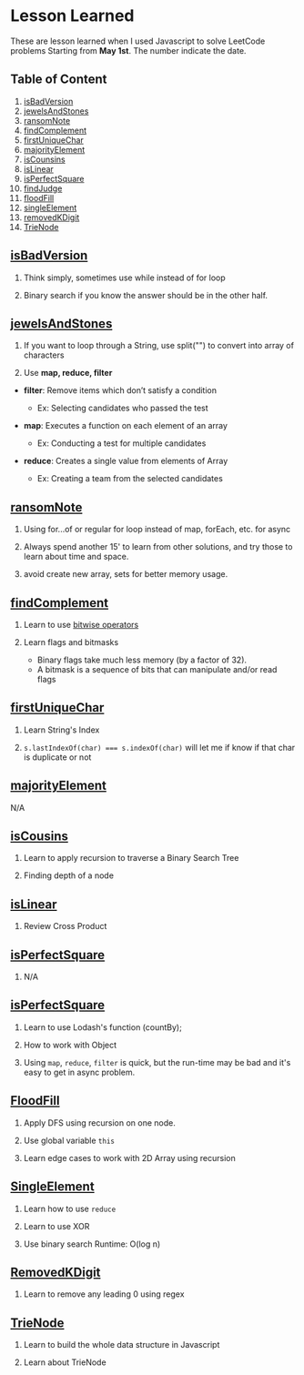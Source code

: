 # Lesson Learned

These are lesson learned when I used Javascript to solve LeetCode problems Starting from **May 1st**. The number indicate the date.

## Table of Content

1. [isBadVersion](#isBadVersion)
2. [jewelsAndStones](#jewelsAndStones)
3. [ransomNote](#ransomNote)
4. [findComplement](#findComplement)
5. [firstUniqueChar](#firstUniqueChar)
6. [majorityElement](#majorityElement)
7. [isCounsins](#isCousins)
8. [isLinear](#isLinear)
9. [isPerfectSquare](#isPerfectSquare)
10. [findJudge](#findJudge)
11. [floodFill](#floodFill)
12. [singleElement](#singleElement)
13. [removedKDigit](#removedKDigit)
14. [TrieNode](#TrieNode)

## [isBadVersion](https://github.com/calvinqc/allCodingChallenge/tree/master/leetcode/may_challenge/1.isBadVersion.js)

1. Think simply, sometimes use while instead of for loop

2. Binary search if you know the answer should be in the other half.

## [jewelsAndStones](https://github.com/calvinqc/allCodingChallenge/tree/master/leetcode/may_challenge/2.jewelsAndStones.js)

1. If you want to loop through a String, use split("") to convert into array of characters

2. Use **map, reduce, filter**

- **filter**: Remove items which don’t satisfy a condition

  - Ex: Selecting candidates who passed the test

- **map**: Executes a function on each element of an array

  - Ex: Conducting a test for multiple candidates

- **reduce**: Creates a single value from elements of Array
  - Ex: Creating a team from the selected candidates

## [ransomNote](https://github.com/calvinqc/allCodingChallenge/tree/master/leetcode/may_challenge/3.ransomNote.js)

1. Using for...of or regular for loop instead of map, forEach, etc. for async

2. Always spend another 15' to learn from other solutions, and try those to learn about time and space.

3. avoid create new array, sets for better memory usage.

## [findComplement](https://github.com/calvinqc/allCodingChallenge/tree/master/leetcode/may_challenge/4.findComplement.js)

1. Learn to use [bitwise operators](https://developer.mozilla.org/en-US/docs/Web/JavaScript/Reference/Operators/Bitwise_Operators)

2. Learn flags and bitmasks
   - Binary flags take much less memory (by a factor of 32).
   - A bitmask is a sequence of bits that can manipulate and/or read flags

## [firstUniqueChar](https://github.com/calvinqc/allCodingChallenge/tree/master/leetcode/may_challenge/5.firstUniqueChar.js)

1. Learn String's Index

2. `s.lastIndexOf(char) === s.indexOf(char)` will let me if know if that char is duplicate or not

## [majorityElement](https://github.com/calvinqc/allCodingChallenge/tree/master/leetcode/may_challenge/6.majorityElement.js)

N/A

## [isCousins](https://github.com/calvinqc/allCodingChallenge/tree/master/leetcode/may_challenge/7.isCousins.js)

1. Learn to apply recursion to traverse a Binary Search Tree

2. Finding depth of a node

## [isLinear](https://github.com/calvinqc/allCodingChallenge/tree/master/leetcode/may_challenge/8.isLinear.js)

1. Review Cross Product

## [isPerfectSquare](https://github.com/calvinqc/allCodingChallenge/tree/master/leetcode/may_challenge/9.isLinear.js)

1. N/A

## [isPerfectSquare](https://github.com/calvinqc/allCodingChallenge/tree/master/leetcode/may_challenge/010.findJudge.js)

1. Learn to use Lodash's function (countBy);

2. How to work with Object

3. Using `map`, `reduce`, `filter` is quick, but the run-time may be bad and it's easy to get in async problem.

## [FloodFill](https://github.com/calvinqc/allCodingChallenge/tree/master/leetcode/may_challenge/011.floodFill.js)

1. Apply DFS using recursion on one node.

2. Use global variable `this`

3. Learn edge cases to work with 2D Array using recursion

## [SingleElement](https://github.com/calvinqc/allCodingChallenge/tree/master/leetcode/may_challenge/012.singleElement.js)

1. Learn how to use `reduce`

2. Learn to use XOR

3. Use binary search Runtime: O(log n)

## [RemovedKDigit](https://github.com/calvinqc/allCodingChallenge/tree/master/leetcode/may_challenge/013.removedKDigit.js)

1. Learn to remove any leading 0 using regex

## [TrieNode](https://github.com/calvinqc/allCodingChallenge/tree/master/leetcode/may_challenge/013.trie.js)

1. Learn to build the whole data structure in Javascript

2. Learn about TrieNode

